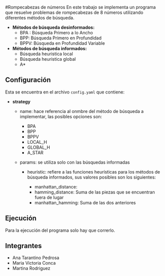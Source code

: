 #Rompecabezas de números
En este trabajo se implementa un programa que resuelve problemas de rompecabezas de 8 números utilizando diferentes métodos de búsqueda. 
- **Métodos de búsqueda desinformados:**
  - BPA : Búsqueda Primero a lo Ancho
  - BPP: Búsqueda Primero en Profundidad 
  - BPPV: Búsqueda en Profundidad Variable 
- **Métodos de búsqueda informados:**
  - Búsqueda heuristica local
  - Búsqueda heuristica global
  - A*

## Configuración

Esta se encuentra en el archivo `config.yaml` que contiene:
- **strategy**
  - name: hace referencia al onmbre del método de búsqueda a implementar, las posibles opciones son:

    - BPA 
    - BPP
    - BPPV
    - LOCAL_H
    - GLOBAL_H
    - A_STAR
  - params: se utiliza solo con las búsquedas informadas
  
    - heuristic: refiere a las funciones heurísticas para los métodos de búsqueda informados, sus valores posibles son los siguientes:
    
      - manhattan_distance: 
      - hamming_distance: Suma de las piezas que se encuentran fuera de lugar
      - manhattan_hamming: Suma de las dos anteriores

## Ejecución

Para la ejecución del programa solo hay que correrlo.

## Integrantes

- Ana Tarantino Pedrosa 
- Maria Victoria Conca 
- Martina Rodriguez